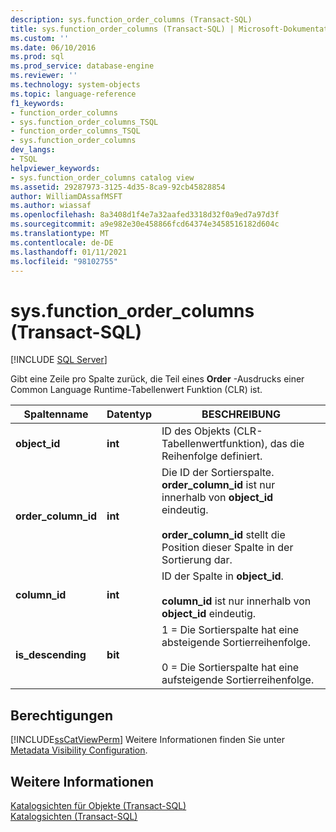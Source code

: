 ```yaml
---
description: sys.function_order_columns (Transact-SQL)
title: sys.function_order_columns (Transact-SQL) | Microsoft-Dokumentation
ms.custom: ''
ms.date: 06/10/2016
ms.prod: sql
ms.prod_service: database-engine
ms.reviewer: ''
ms.technology: system-objects
ms.topic: language-reference
f1_keywords:
- function_order_columns
- sys.function_order_columns_TSQL
- function_order_columns_TSQL
- sys.function_order_columns
dev_langs:
- TSQL
helpviewer_keywords:
- sys.function_order_columns catalog view
ms.assetid: 29287973-3125-4d35-8ca9-92cb45828854
author: WilliamDAssafMSFT
ms.author: wiassaf
ms.openlocfilehash: 8a3408d1f4e7a32aafed3318d32f0a9ed7a97d3f
ms.sourcegitcommit: a9e982e30e458866fcd64374e3458516182d604c
ms.translationtype: MT
ms.contentlocale: de-DE
ms.lasthandoff: 01/11/2021
ms.locfileid: "98102755"
---
```

# <a name="sysfunction_order_columns-transact-sql"></a>sys.function_order_columns (Transact-SQL)
[!INCLUDE [SQL Server](../../includes/applies-to-version/sqlserver.md)]

  Gibt eine Zeile pro Spalte zurück, die Teil eines **Order** -Ausdrucks einer Common Language Runtime-Tabellenwert Funktion (CLR) ist.  

  
|Spaltenname|Datentyp|BESCHREIBUNG|  
|-----------------|---------------|-----------------|  
|**object_id**|**int**|ID des Objekts (CLR-Tabellenwertfunktion), das die Reihenfolge definiert.|  
|**order_column_id**|**int**|Die ID der Sortierspalte. **order_column_id** ist nur innerhalb von **object_id** eindeutig.<br /><br /> **order_column_id** stellt die Position dieser Spalte in der Sortierung dar.|  
|**column_id**|**int**|ID der Spalte in **object_id**.<br /><br /> **column_id** ist nur innerhalb von **object_id** eindeutig.|  
|**is_descending**|**bit**|1 = Die Sortierspalte hat eine absteigende Sortierreihenfolge.<br /><br /> 0 = Die Sortierspalte hat eine aufsteigende Sortierreihenfolge.|  
  
## <a name="permissions"></a>Berechtigungen  
 [!INCLUDE[ssCatViewPerm](../../includes/sscatviewperm-md.md)] Weitere Informationen finden Sie unter [Metadata Visibility Configuration](../../relational-databases/security/metadata-visibility-configuration.md).  
  
## <a name="see-also"></a>Weitere Informationen  
 [Katalogsichten für Objekte &#40;Transact-SQL&#41;](../../relational-databases/system-catalog-views/object-catalog-views-transact-sql.md)   
 [Katalogsichten &#40;Transact-SQL&#41;](../../relational-databases/system-catalog-views/catalog-views-transact-sql.md)  
  
  
